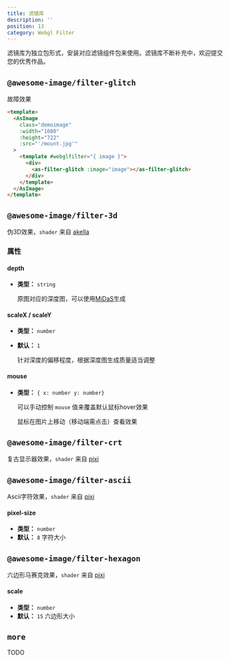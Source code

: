 ```yaml
---
title: 滤镜库
description: ''
position: 13
category: Webgl Filter
---
```

滤镜库为独立包形式，安装对应滤镜组件包来使用。滤镜库不断补充中，欢迎提交您的优秀作品。

## `@awesome-image/filter-glitch`
故障效果

<Banner></Banner>

```html
<template>
  <AsImage
    class="demoimage"
    :width="1080"
    :height="722"
    :src="'/mount.jpg'"
  >
    <template #webglfilter="{ image }">
      <div>
        <as-filter-glitch :image="image"></as-filter-glitch>
      </div>
    </template>
  </AsImage>
</template>
```

## `@awesome-image/filter-3d`
伪3D效果，`shader` 来自 [akella](https://github.com/akella/fake3d)
### 属性

#### depth
- **类型：** `string`

  原图对应的深度图，可以使用[MiDaS](https://huggingface.co/spaces/pytorch/MiDaS)生成
#### scaleX / scaleY
- **类型：** `number`
- **默认：** `1`

  针对深度的偏移程度，根据深度图生成质量适当调整

#### mouse
- **类型：** `{ x: number y: number}`

  可以手动控制 `mouse` 值来覆盖默认鼠标hover效果

  鼠标在图片上移动（移动端需点击）查看效果

<code-sandbox :src="'https://codesandbox.io/embed/image-filter-fake3d-0673d4?fontsize=14&hidenavigation=1&theme=dark'"></code-sandbox>


## `@awesome-image/filter-crt`
复古显示器效果，`shader` 来自 [pixi](https://github.com/pixijs/filters)

<code-sandbox :src="'https://codesandbox.io/embed/image-filter-crt-ier9bu?fontsize=14&hidenavigation=1&theme=dark'"></code-sandbox>

## `@awesome-image/filter-ascii`
Ascii字符效果，`shader` 来自 [pixi](https://github.com/pixijs/filters)
#### pixel-size
- **类型：** `number`
- **默认：** `8`
  字符大小

<code-sandbox :src="'https://codesandbox.io/embed/image-filter-ascii-dpotsq?fontsize=14&hidenavigation=1&theme=dark'"></code-sandbox>

## `@awesome-image/filter-hexagon`
  六边形马赛克效果，`shader` 来自 [pixi](https://github.com/pixijs/filters)
#### scale
- **类型：** `number`
- **默认：** `15`
  六边形大小

<code-sandbox :src="'https://codesandbox.io/embed/image-filter-hexagon-7jz4tt?fontsize=14&hidenavigation=1&theme=dark'"></code-sandbox>

## `more`
TODO